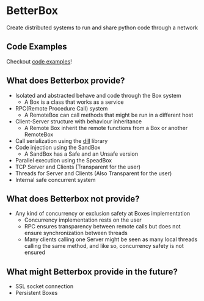 # BetterBox

Create distributed systems to run and share python code through a network

## Code Examples

Checkout [code examples](examples/loop)!

## What does Betterbox provide?
- Isolated and abstracted behave and code through the Box system
  - A Box is a class that works as a service
- RPC(Remote Procedure Call) system
  - A RemoteBox can call methods that might be run in a different host
- Client-Server structure with behaviour inheritance
  - A Remote Box inherit the remote functions from a Box or another RemoteBox
- Call serialization using the [dill](https://github.com/uqfoundation/dill) library
- Code injection using the SandBox
  - A SandBox has a Safe and an Unsafe version
- Parallel execution using the SpeadBox
- TCP Server and Clients (Transparent for the user)
- Threads for Server and Clients (Also Transparent for the user)
- Internal safe concurrent system

## What does Betterbox **not** provide?
- Any kind of concurrency or exclusion safety at Boxes implementation
  - Concurrency implementation rests on the user
  - RPC ensures transparency between remote calls but does not ensure synchronization between threads
  - Many clients calling one Server might be seen as many local threads calling the same method, and like so, concurrency safety is not ensured


## What might Betterbox provide in the future?
- SSL socket connection
- Persistent Boxes
